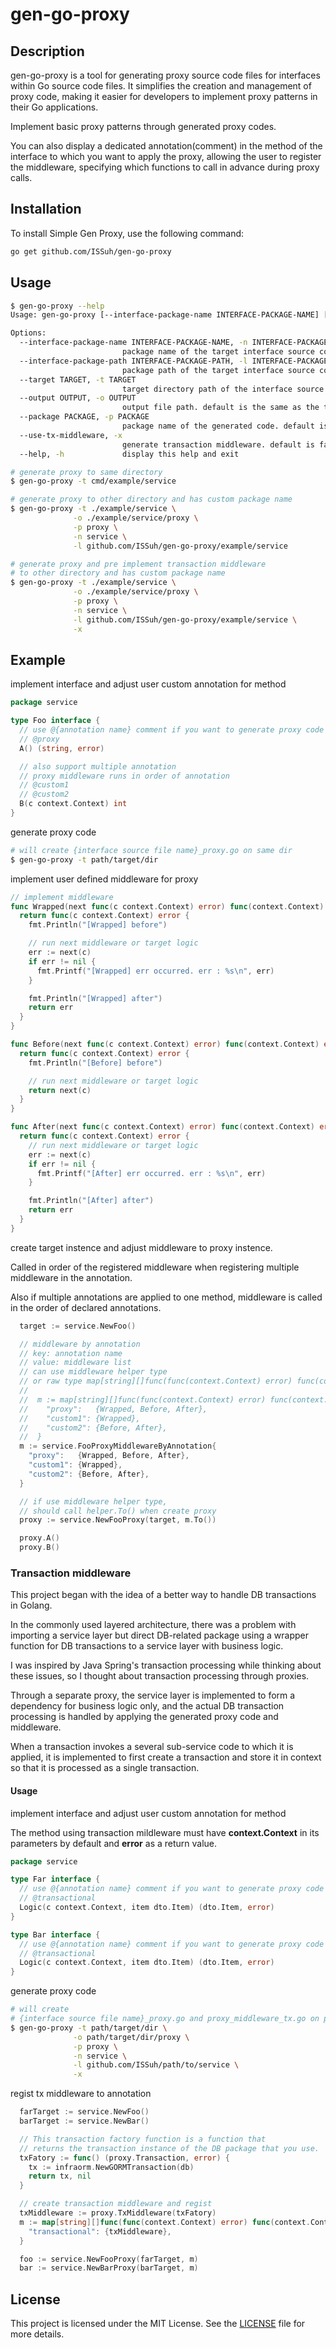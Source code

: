 # gen-go-proxy

## Description

gen-go-proxy is a tool for generating proxy source code files for interfaces within Go source code files. It simplifies the creation and management of proxy code, making it easier for developers to implement proxy patterns in their Go applications.

Implement basic proxy patterns through generated proxy codes.

You can also display a dedicated annotation(comment) in the method of the interface to which you want to apply the proxy, allowing the user to register the middleware, specifying which functions to call in advance during proxy calls.

## Installation

To install Simple Gen Proxy, use the following command:

```bash
go get github.com/ISSuh/gen-go-proxy
```

## Usage

```bash
$ gen-go-proxy --help
Usage: gen-go-proxy [--interface-package-name INTERFACE-PACKAGE-NAME] [--interface-package-path INTERFACE-PACKAGE-PATH] --target TARGET [--output OUTPUT] [--package PACKAGE] [--use-tx-middleware]

Options:
  --interface-package-name INTERFACE-PACKAGE-NAME, -n INTERFACE-PACKAGE-NAME
                         package name of the target interface source code file
  --interface-package-path INTERFACE-PACKAGE-PATH, -l INTERFACE-PACKAGE-PATH
                         package path of the target interface source code file
  --target TARGET, -t TARGET
                         target directory path of the interface source code file. is required
  --output OUTPUT, -o OUTPUT
                         output file path. default is the same as the target interface source code file
  --package PACKAGE, -p PACKAGE
                         package name of the generated code. default is the same as the target interface source code file
  --use-tx-middleware, -x
                         generate transaction middleware. default is false
  --help, -h             display this help and exit
```

```bash
# generate proxy to same directory
$ gen-go-proxy -t cmd/example/service

# generate proxy to other directory and has custom package name
$ gen-go-proxy -t ./example/service \
              -o ./example/service/proxy \
              -p proxy \
              -n service \
              -l github.com/ISSuh/gen-go-proxy/example/service

# generate proxy and pre implement transaction middleware
# to other directory and has custom package name
$ gen-go-proxy -t ./example/service \
              -o ./example/service/proxy \
              -p proxy \
              -n service \
              -l github.com/ISSuh/gen-go-proxy/example/service \
              -x
```

## Example

implement interface and adjust user custom annotation for method

```go
package service

type Foo interface {
  // use @{annotation name} comment if you want to generate proxy code
  // @proxy
  A() (string, error)

  // also support multiple annotation
  // proxy middleware runs in order of annotation
  // @custom1
  // @custom2
  B(c context.Context) int
}
```

generate proxy code

```bash
# will create {interface source file name}_proxy.go on same dir
$ gen-go-proxy -t path/target/dir
```


implement user defined middleware for proxy

```go
// implement middleware
func Wrapped(next func(c context.Context) error) func(context.Context) error {
  return func(c context.Context) error {
    fmt.Println("[Wrapped] before")

    // run next middleware or target logic
    err := next(c)
    if err != nil {
      fmt.Printf("[Wrapped] err occurred. err : %s\n", err)
    }

    fmt.Println("[Wrapped] after")
    return err
  }
}

func Before(next func(c context.Context) error) func(context.Context) error {
  return func(c context.Context) error {
    fmt.Println("[Before] before")

    // run next middleware or target logic
    return next(c)
  }
}

func After(next func(c context.Context) error) func(context.Context) error {
  return func(c context.Context) error {
    // run next middleware or target logic
    err := next(c)
    if err != nil {
      fmt.Printf("[After] err occurred. err : %s\n", err)
    }

    fmt.Println("[After] after")
    return err
  }
}
```

create target instence and adjust middleware to proxy instence.

Called in order of the registered middleware when registering multiple middleware in the annotation.

Also if multiple annotations are applied to one method, middleware is called in the order of declared annotations.

```go
  target := service.NewFoo()

  // middleware by annotation
  // key: annotation name
  // value: middleware list
  // can use middleware helper type
  // or raw type map[string][]func(func(context.Context) error) func(context.Context) error
  //
  //  m := map[string][]func(func(context.Context) error) func(context.Context) error{
  //    "proxy":   {Wrapped, Before, After},
  //    "custom1": {Wrapped},
  //    "custom2": {Before, After},
  //  }
  m := service.FooProxyMiddlewareByAnnotation{
    "proxy":   {Wrapped, Before, After},
    "custom1": {Wrapped},
    "custom2": {Before, After},
  }

  // if use middleware helper type,
  // should call helper.To() when create proxy
  proxy := service.NewFooProxy(target, m.To())

  proxy.A()
  proxy.B()
```

### Transaction middleware

This project began with the idea of a better way to handle DB transactions in Golang.

In the commonly used layered architecture, there was a problem with importing a service layer but direct DB-related package using a wrapper function for DB transactions to a service layer with business logic.

I was inspired by Java Spring's transaction processing while thinking about these issues, so I thought about transaction processing through proxies.

Through a separate proxy, the service layer is implemented to form a dependency for business logic only, and the actual DB transaction processing is handled by applying the generated proxy code and middleware.

When a transaction invokes a several sub-service code to which it is applied, it is implemented to first create a transaction and store it in context so that it is processed as a single transaction.

#### Usage

implement interface and adjust user custom annotation for method

The method using transaction mildleware must have **context.Context** in its parameters by default and **error** as a return value.

```go
package service

type Far interface {
  // use @{annotation name} comment if you want to generate proxy code
  // @transactional
  Logic(c context.Context, item dto.Item) (dto.Item, error)
}

type Bar interface {
  // use @{annotation name} comment if you want to generate proxy code
  // @transactional
  Logic(c context.Context, item dto.Item) (dto.Item, error)
}
```

generate proxy code

```bash
# will create
# {interface source file name}_proxy.go and proxy_middleware_tx.go on path/target/dir/proxy
$ gen-go-proxy -t path/target/dir \
              -o path/target/dir/proxy \
              -p proxy \
              -n service \
              -l github.com/ISSuh/path/to/service \
              -x
```

regist tx middleware to annotation

```go
  farTarget := service.NewFoo()  
  barTarget := service.NewBar()

  // This transaction factory function is a function that
  // returns the transaction instance of the DB package that you use.
  txFatory := func() (proxy.Transaction, error) {
    tx := infraorm.NewGORMTransaction(db)
    return tx, nil
  }

  // create transaction middleware and regist
  txMiddleware := proxy.TxMiddleware(txFatory)
  m := map[string][]func(func(context.Context) error) func(context.Context) error{
    "transactional": {txMiddleware},
  }

  foo := service.NewFooProxy(farTarget, m)
  bar := service.NewBarProxy(barTarget, m)
```

## License

This project is licensed under the MIT License. See the [LICENSE](LICENSE) file for more details.